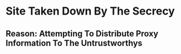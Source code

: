 <h1>Site Taken Down By The Secrecy</h1>

<h2>Reason: Attempting To Distribute Proxy Information To <b>The Untrustworthys</b></h2>
